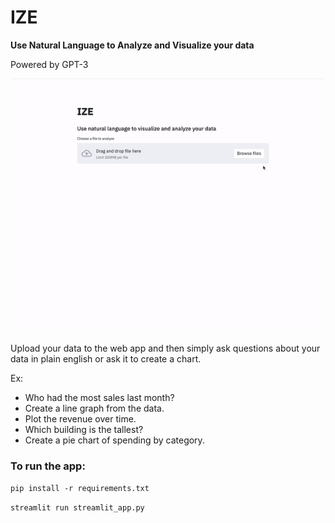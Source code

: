 # IZE
<b>Use Natural Language to Analyze and Visualize your data</b>

Powered by GPT-3


![](demo_ize.gif)



Upload your data to the web app and then simply ask questions about your data in plain english or ask it to create a chart. 

Ex: 
- Who had the most sales last month? 
- Create a line graph from the data.
- Plot the revenue over time. 
- Which building is the tallest?
- Create a pie chart of spending by category.



### To run the app:
`pip install -r requirements.txt`

`streamlit run streamlit_app.py`